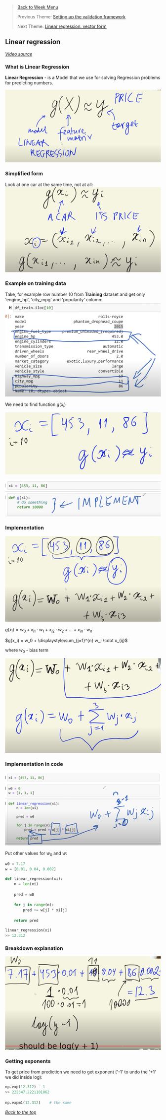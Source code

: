 >[Back to Week Menu](README.md)
>
>Previous Theme: [Setting up the validation framework](04_validation_framework.md)
>
>Next Theme: [Linear regression: vector form](06_linear_regression_vector.md)

## Linear regression
_[Video source](https://www.youtube.com/watch?v=vM3SqPNlStE&list=PL3MmuxUbc_hIhxl5Ji8t4O6lPAOpHaCLR&index=16)_

### What is Linear Regression

**Linear Regression** - is a Model that we use for solving Regression problems for predicting numbers.

![formula](images/05_linear_regression_simple_01_formula.png)

### Simplified form

Look at one car at the same time, not at all:
![simple](images/05_linear_regression_simple_02_simple.png)

### Example on training data

Take, for example row number 10 from **Training** dataset and get only 'engine_hp', 'city_mpg' and 'popularity' column:
![ex](images/05_linear_regression_simple_03_ex.png)

We need to find function $g(x_i)$

![ex2](images/05_linear_regression_simple_04_ex2.png)

![ex3](images/05_linear_regression_simple_05_ex3.png)

### Implementation

![lin_reg](images/05_linear_regression_simple_06_lin_reg.png)

$g(x_i) = w_0 + x_{i1} \cdot w_1 + x_{i2} \cdot w_2 + ... + x_{in} \cdot w_n$

$g(x_i) = w_0 + \displaystyle\sum_{j=1}^{n} w_j \cdot x_{ij}$

where $w_0$ - bias term

![lin_reg2](images/05_linear_regression_simple_07_lin_reg2.png)

### Implementation in code

![lin_reg_impl](images/05_linear_regression_simple_08_lin_reg_impl.png)

Put other values for $w_0$ and $w$:
```python
w0 = 7.17
w = [0.01, 0.04, 0.002]
```

```python
def linear_regression(xi):
    n = len(xi)
    
    pred = w0
    
    for j in range(n):
        pred += w[j] * xi[j]
    
    return pred
```

```python
linear_regression(xi)
>> 12.312
```

### Breakdown explanation

![exp](images/05_linear_regression_simple_09_exp.png)

### Getting exponents

To get price from prediction we need to get exponent ('-1' to undo the '+1' we did inside log):
```python
np.exp(12.312) - 1
>> 222347.2221101062

np.expm1(12.312)    # the same
```

_[Back to the top](#linear-regression)_
